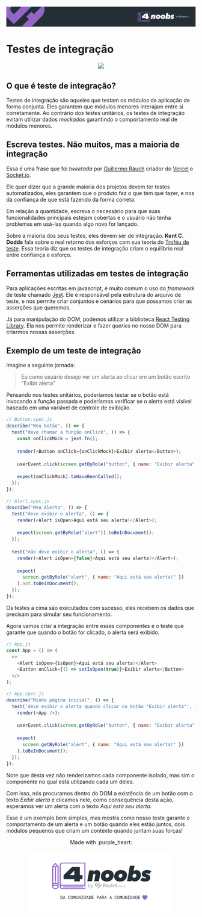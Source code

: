 <p align="center">
  <a href="https://github.com/he4rt/4noobs" target="_blank">
    <img src="../../assets/global/header-4noobs.svg">
  </a>
</p>

# Testes de integração

<p align="center">
  <img src="../../assets/integration-test.gif">
</p>

## O que é teste de integração?

Testes de integração são aqueles que testam os módulos da aplicação de forma conjunta. Eles garantem que módulos menores interajam entre si corretamente. Ao contrário dos testes unitários, os testes de integração evitam utilizar dados _mockados_ garantindo o comportamento real de módulos menores.

## Escreva testes. Não muitos, mas a maioria de integração

Essa é uma frase que foi _tweetada_ por [Guillermo Rauch](https://twitter.com/rauchg/status/807626710350839808) criador do [Vercel](https://vercel.com/) e [Socket.io](https://socket.io/).

Ele quer dizer que a grande maioria dos projetos devem ter testes automatizados, eles garantem que o produto faz o que tem que fazer, e nos dá confiança de que está fazendo da forma correta.

Em relação a quantidade, escreva o necessário para que suas funcionalidades principais estejam cobertas e o usuário não tenha problemas em usá-las quando algo novo for lançado.

Sobre a maioria dos seus testes, eles devem ser de integração. **Kent C. Dodds** fala sobre o real retorno dos esforços com sua teoria do [Troféu de teste](https://twitter.com/kentcdodds/status/960723172591992832). Essa teoria diz que os testes de integração criam o equilíbrio real entre confiança e esforço.

## Ferramentas utilizadas em testes de integração

Para aplicações escritas em javascript, é muito comum o uso do _framework_ de teste chamado [Jest](https://jestjs.io/). Ele é responsável pela estrutura do arquivo de teste, e nos permite criar conjuntos e cenários para que possamos criar as asserções que queremos.

Já para manipulação do DOM, podemos utilizar a biblioteca [React Testing Library](https://testing-library.com/docs/react-testing-library/intro). Ela nos permite renderizar e fazer _queries_ no nosso DOM para criarmos nossas asserções.

## Exemplo de um teste de integração

Imagine a seguinte jornada:

> Eu como usuário desejo ver um alerta ao clicar em um botão escrito "Exibir alerta"

Pensando nos testes unitários, poderíamos testar se o botão está invocando a função passada e poderíamos verificar se o alerta está visível baseado em uma variável de controle de exibição.

```js
// Button.spec.js
describe("Meu botão", () => {
  test("deve chamar a função onClick", () => {
    const onClickMock = jest.fn();

    render(<Button onClick={onClickMock}>Exibir alerta</Button>);

    userEvent.click(screen.getByRole("button", { name: "Exibir alerta" }));

    expect(onClickMock).toHaveBeenCalled();
  });
});
```

```js
// Alert.spec.js
describe("Meu Alerta", () => {
  test("deve exibir o alerta", () => {
    render(<Alert isOpen>Aqui está seu alerta!</Alert>);

    expect(screen.getByRole("alert")).toBeInDocument();
  });

  test("não deve exibir o alerta", () => {
    render(<Alert isOpen={false}>Aqui está seu alerta!</Alert>);

    expect(
      screen.getByRole("alert", { name: "Aqui está seu alerta!" })
    ).not.toBeInDocument();
  });
});
```

Os testes a cima são executados com sucesso, eles recebem os dados que precisam para simular seu funcionamento.

Agora vamos criar a integração entre esses componentes e o teste que garante que quando o botão for clicado, o alerta será exibido.

```js
// App,js
const App = () => (
  <>
    <Alert isOpen={isOpen}>Aqui está seu alerta!</Alert>
    <Button onClick={() => setIsOpen(true)}>Exibir alerta</Button>
  </>
);
```

```js
// App.spec.js
describe("Minha página inicial", () => {
  test('deve exibir o alerta quando clicar no botão "Exibir alerta"', () => {
    render(<App />);

    userEvent.click(screen.getByRole("button", { name: "Exibir alerta" }));

    expect(
      screen.getByRole("alert", { name: "Aqui está seu alerta!" })
    ).toBeInDocument();
  });
});
```

Note que desta vez não renderizamos cada componente isolado, mas sim o componente no qual está utilizando cada um deles.

Com isso, nós procuramos dentro do DOM a existência de um botão com o texto _Exibir alerta_ e clicamos nele, como consequência desta ação, esperamos ver um alerta com o texto _Aqui está seu alerta_.

Esse é um exemplo bem simples, mas mostra como nosso teste garante o comportamento de um alerta e um botão quando eles estão juntos, dois módulos pequenos que criam um contexto quando juntam suas forças!

<p align="center">Made with :purple_heart:</p>

<p align="center">
  <a href="https://github.com/he4rt/4noobs" target="_blank">
    <img src="../../assets/global/footer-4noobs.svg" width="380">
  </a>
</p>
